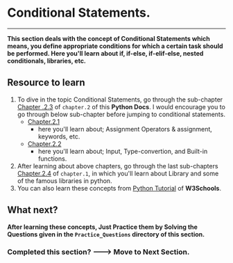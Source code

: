 # Conditional Statements.
-------------------------

**This section deals with the concept of Conditional Statements which means, you define appropriate conditions for which a certain task should be performed. Here you'll learn about if, if-else, if-elif-else, nested conditionals, libraries, etc.**

## Resource to learn

1. To dive in the topic Conditional Statements, go through the sub-chapter [Chapter .2.3](https://bsc-iitm.github.io/python-textbook/chapter-2/lesson-2.3/) of `chapter.2` of this **Python Docs**. I would encourage you to go through below sub-chapter before jumping to conditional statements.
    - [Chapter.2.1](https://bsc-iitm.github.io/python-textbook/chapter-2/lesson-2.1/)
        - here you'll learn about; Assignment Operators & assignment, keywords, etc.
    - [Chapter.2.2](https://bsc-iitm.github.io/python-textbook/chapter-2/lesson-2.2/)
        - here you'll learn about; Input, Type-convertion, and Built-in functions.
2. After learning about above chapters, go through the last sub-chapters [Chapter.2.4](https://bsc-iitm.github.io/python-textbook/chapter-2/lesson-2.4/) of `chapter.1`, in which you'll learn about Library and some of the famous libraries in python.
3. You can also learn these concepts from [Python Tutorial](https://www.w3schools.com/python/default.asp) of **W3Schools**.

## What next?

**After learning these concepts, Just Practice them by Solving the Questions given in the  `Practice_Questions` directory of this section.**

### Completed this section? ---> Move to Next Section.
